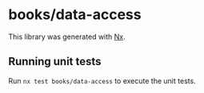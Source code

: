 # books/data-access

This library was generated with [Nx](https://nx.dev).

## Running unit tests

Run `nx test books/data-access` to execute the unit tests.
